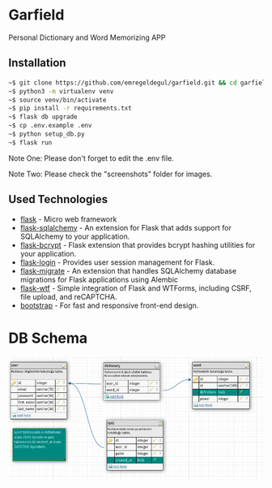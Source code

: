 # Garfield
Personal Dictionary and Word Memorizing APP

## Installation

```bash
~$ git clone https://github.com/emregeldegul/garfield.git && cd garfield
~$ python3 -m virtualenv venv
~$ source venv/bin/activate
~$ pip install -r requirements.txt
~$ flask db upgrade
~$ cp .env.example .env
~$ python setup_db.py
~$ flask run
```

Note One: Please don't forget to edit the .env file.

Note Two: Please check the "screenshots" folder for images.

## Used Technologies

* [flask] - Micro web framework
* [flask-sqlalchemy] - An extension for Flask that adds support for SQLAlchemy to your application.
* [flask-bcrypt] - Flask extension that provides bcrypt hashing utilities for your application.
* [flask-login] - Provides user session management for Flask.
* [flask-migrate] - An extension that handles SQLAlchemy database migrations for Flask applications using Alembic
* [flask-wtf] - Simple integration of Flask and WTForms, including CSRF, file upload, and reCAPTCHA.
* [bootstrap] -  For fast and responsive front-end design.

# DB Schema

![DB Schema](garfield_db_schema.png)


[flask]: <http://flask.pocoo.org>
[flask-sqlalchemy]: <https://flask-sqlalchemy.palletsprojects.com/en/2.x>
[flask-bcrypt]: <https://flask-bcrypt.readthedocs.io/en/latest>
[flask-login]: <https://flask-login.readthedocs.io/en/latest>
[flask-wtf]: <https://flask-wtf.readthedocs.io/en/stable>
[flask-Migrate]: <https://flask-migrate.readthedocs.io/en/latest/>
[bootstrap]: <https://getbootstrap.com/>